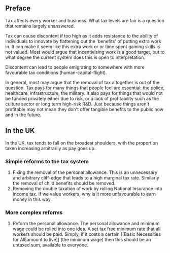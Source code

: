 ## Preface
Tax affects every worker and business. What tax levels are fair is a question that remains largely unanswered.

Tax can cause discontent if too high as it adds resistance to the ability of individuals to innovate by flattening out the 'benefits' of putting extra work in. It can make it seem like this extra work or or time spent gaining skills is not valued. Most would argue that incentivising work is a good target, but to what degree the current system does this is open to interpretation.

Discontent can lead to people emigrating to somewhere with more favourable tax conditions (human-capital-flight).

In general, most may argue that the removal of tax altogether is out of the question. Tax pays for many things that people feel are essential: the police, healthcare, infrastructure, the military. It also pays for things that would not be funded privately either due to risk, or a lack of profitability such as the culture sector or long term high-risk R&D. Just because things aren't profitable may not mean they don't offer tangible benefits to the public now and in the future.
## In the UK
In the UK, tax tends to fall on the broadest shoulders, with the proportion taken increasing arbitrarily as pay goes up. 
### Simple reforms to the tax system
1. Fixing the removal of the personal allowance. This is an unnecessary and arbitrary cliff-edge that leads to a high marginal tax rate. Similarly the removal of child benefits should be removed.
2. Removing the double taxation of work by rolling National Insurance into income tax. If we value workers, why is it more unfavourable to earn money in this way.
### More complex reforms
1. Reform the personal allowance. The personal allowance and minimum wage could be rolled into one idea. A set tax free minimum rate that all workers should be paid. Simply, if it costs a certain [[Basic Necessities for All|amount to live]] (the minimum wage) then this should be an untaxed sum, available to everyone.

